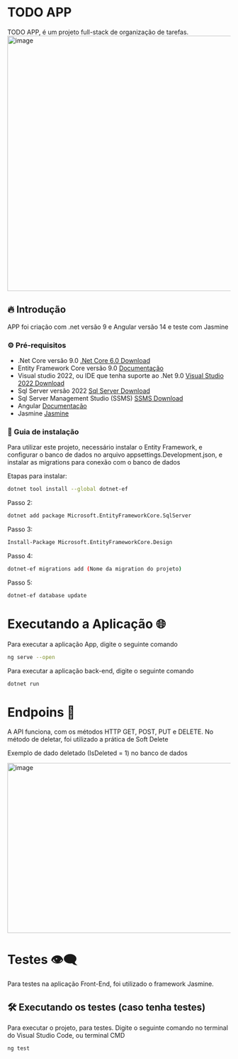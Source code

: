 # TODO APP
 
TODO APP, é um projeto full-stack de organização de tarefas. 
<img width="886" height="575" alt="image" src="https://github.com/user-attachments/assets/ab0e5336-3b9e-4a03-8e44-db1315f6a1f9" />


## 🔥 Introdução

APP foi criação com .net versão 9 e Angular versão 14 e teste com Jasmine

### ⚙️ Pré-requisitos
* .Net Core versão 9.0 [.Net Core 6.0 Download](https://dotnet.microsoft.com/pt-br/download/dotnet/9.0)
* Entity Framework Core versão 9.0 [Documentação](https://learn.microsoft.com/pt-br/ef/)
* Visual studio 2022, ou IDE que tenha suporte ao .Net 9.0 [Visual Studio 2022 Download](https://visualstudio.microsoft.com/pt-br/downloads/)
* Sql Server versão 2022 [Sql Server Download](https://www.microsoft.com/pt-br/sql-server/sql-server-downloads)
* Sql Server Management Studio (SSMS) [SSMS Download](https://learn.microsoft.com/pt-br/sql/ssms/download-sql-server-management-studio-ssms?view=sql-server-ver16)
* Angular [Documentação](https://v14.angular.io/docs)
* Jasmine [Jasmine](https://jasmine.github.io/)


### 🔨 Guia de instalação

Para utilizar este projeto, necessário instalar o Entity Framework, e configurar o banco de dados no arquivo appsettings.Development.json, e instalar as migrations para conexão com o banco de dados

Etapas para instalar:

```bash
dotnet tool install --global dotnet-ef
```
Passo 2:
```bash
dotnet add package Microsoft.EntityFrameworkCore.SqlServer
```
Passo 3:
```bash
Install-Package Microsoft.EntityFrameworkCore.Design
```
Passo 4:
```bash
dotnet-ef migrations add (Nome da migration do projeto)
```

Passo 5:
```bash
dotnet-ef database update
```

# Executando a Aplicação 🌐

Para executar a aplicação App, digite o seguinte comando

```bash
ng serve --open
```

Para executar a aplicação back-end, digite o seguinte comando

```bash
dotnet run
```


# Endpoins 🚨
A API funciona, com os métodos HTTP GET, POST, PUT e DELETE.
No método de deletar, foi utilizado a prática de Soft Delete

Exemplo de dado deletado (IsDeleted = 1) no banco de dados

<img width="831" height="383" alt="image" src="https://github.com/user-attachments/assets/7cfc7cf1-d8d8-4317-bc6a-4b164d34acb2" />



# Testes 👁️‍🗨️

Para testes na aplicação Front-End, foi utilizado o framework Jasmine.

## 🛠️ Executando os testes (caso tenha testes)

Para executar o projeto, para testes. Digite o seguinte comando no terminal do Visual Studio Code, ou terminal CMD

```bash
ng test
```


